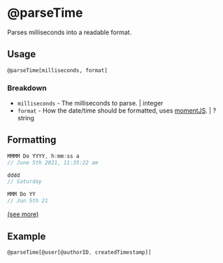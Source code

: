 # @parseTime

Parses milliseconds into a readable format.

## Usage

```text
@parseTime[milliseconds, format]
```

### Breakdown

* `milliseconds` - The milliseconds to parse. \| integer
* `format` - How the date/time should be formatted, uses [momentJS](https://momentjs.com/). \| ?string

## Formatting

```javascript
MMMM Do YYYY, h:mm:ss a
// June 5th 2021, 11:35:22 am
```

```javascript
dddd
// Saturday
```

```javascript
MMM Do YY
// Jun 5th 21
```

[\(see more\)](https://momentjs.com)

## Example

```javascript
@parseTime[@user[@authorID, createdTimestamp]]
```

